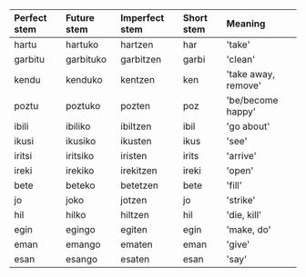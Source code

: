 | Perfect stem   | Future stem   | Imperfect stem   | Short stem   | Meaning             |
|:---------------|:--------------|:-----------------|:-------------|:--------------------|
| hartu          | hartuko       | hartzen          | har          | 'take'              |
| garbitu        | garbituko     | garbitzen        | garbi        | 'clean'             |
| kendu          | kenduko       | kentzen          | ken          | 'take away, remove' |
| poztu          | poztuko       | pozten           | poz          | 'be/become happy'   |
| ibili          | ibiliko       | ibiltzen         | ibil         | 'go about'          |
| ikusi          | ikusiko       | ikusten          | ikus         | 'see'               |
| iritsi         | iritsiko      | iristen          | irits        | 'arrive'            |
| ireki          | irekiko       | irekitzen        | ireki        | 'open'              |
| bete           | beteko        | betetzen         | bete         | 'fill'              |
| jo             | joko          | jotzen           | jo           | 'strike'            |
| hil            | hilko         | hiltzen          | hil          | 'die, kill'         |
| egin           | egingo        | egiten           | egin         | 'make, do'          |
| eman           | emango        | ematen           | eman         | 'give'              |
| esan           | esango        | esaten           | esan         | 'say'               |